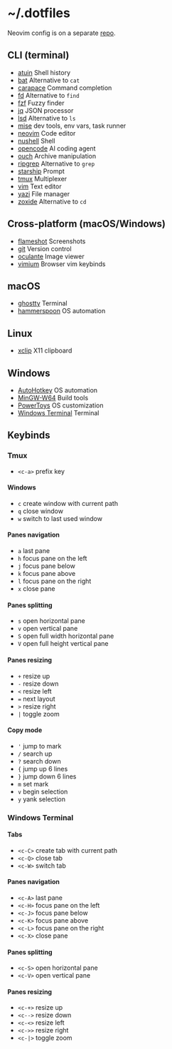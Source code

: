 # ~/.dotfiles

Neovim config is on a separate [repo](https://github.com/ruicsh/nvim-config).

## CLI (terminal)

- [atuin](https://github.com/atuinsh/atuin) Shell history
- [bat](https://github.com/sharkdp/bat) Alternative to `cat`
- [carapace](https://github.com/carapace-sh/carapace-bin) Command completion
- [fd](https://github.com/sharkdp/fd) Alternative to `find`
- [fzf](https://github.com/junegunn/fzf) Fuzzy finder
- [jq](https://github.com/jqlang/jq) JSON processor
- [lsd](https://github.com/lsd-rs/lsd) Alternative to `ls`
- [mise](https://github.com/jdx/mise) dev tools, env vars, task runner
- [neovim](https://github.com/neovim/neovim) Code editor
- [nushell](https://github.com/nushell/nushell) Shell
- [opencode](https://github.com/sst/opencode) AI coding agent
- [ouch](https://github.com/ouch-org/ouch) Archive manipulation
- [ripgrep](https://github.com/BurntSushi/ripgrep) Alternative to `grep`
- [starship](https://github.com/starship/starship) Prompt
- [tmux](https://github.com/tmux/tmux) Multiplexer
- [vim](https://github.com/vim/vim) Text editor
- [yazi](https://github.com/sxyazi/yazi) File manager
- [zoxide](https://github.com/ajeetdsouza/zoxide) Alternative to `cd`

## Cross-platform (macOS/Windows)

- [flameshot](https://github.com/flameshot-org/flameshot) Screenshots
- [git](https://github.com/git/git) Version control
- [oculante](https://github.com/woelper/oculante) Image viewer
- [vimium](https://github.com/philc/vimium) Browser vim keybinds

## macOS

- [ghostty](https://github.com/ghostty-org/ghostty) Terminal
- [hammerspoon](https://github.com/Hammerspoon/hammerspoon) OS automation

## Linux

- [xclip](https://github.com/astrand/xclip) X11 clipboard

## Windows

- [AutoHotkey](https://github.com/AutoHotkey/AutoHotkey) OS automation
- [MinGW-W64](https://github.com/niXman/mingw-builds-binaries) Build tools
- [PowerToys](https://github.com/microsoft/PowerToys) OS customization
- [Windows Terminal](https://github.com/microsoft/terminal) Terminal

## Keybinds

### Tmux

- `<c-a>` prefix key

#### Windows

- `c` create window with current path
- `q` close window
- `w` switch to last used window

#### Panes navigation

- `a` last pane
- `h` focus pane on the left
- `j` focus pane below
- `k` focus pane above
- `l` focus pane on the right
- `x` close pane

#### Panes splitting

- `s` open horizontal pane
- `v` open vertical pane
- `S` open full width horizontal pane
- `V` open full height vertical pane

#### Panes resizing

- `+` resize up
- `-` resize down
- `<` resize left
- `=` next layout
- `>` resize right
- `|` toggle zoom

#### Copy mode

- `'` jump to mark
- `/` search up
- `?` search down
- `{` jump up 6 lines
- `}` jump down 6 lines
- `m` set mark
- `v` begin selection
- `y` yank selection

### Windows Terminal

#### Tabs

- `<c-C>` create tab with current path
- `<c-Q>` close tab
- `<c-W>` switch tab

#### Panes navigation

- `<c-A>` last pane
- `<c-H>` focus pane on the left
- `<c-J>` focus pane below
- `<c-K>` focus pane above
- `<c-L>` focus pane on the right
- `<c-X>` close pane

#### Panes splitting

- `<c-S>` open horizontal pane
- `<c-V>` open vertical pane

#### Panes resizing

- `<c-+>` resize up
- `<c-->` resize down
- `<c-<>` resize left
- `<c->>` resize right
- `<c-|>` toggle zoom
